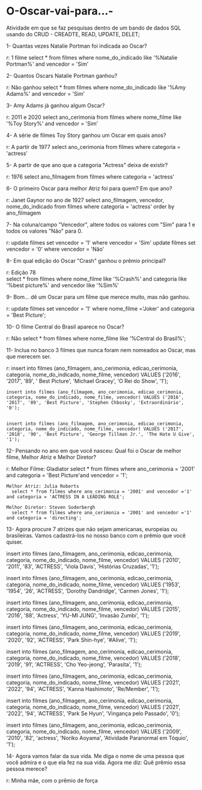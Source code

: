 # O-Oscar-vai-para...-
Atividade em que se faz pesquisas dentro de um bando de dados SQL usando do CRUD - CREADTE, READ, UPDATE, DELET;


1- Quantas vezes Natalie Portman foi indicada ao Oscar?

r: 1 filme 
select * from filmes where nome_do_indicado like '%Natalie Portman%' and vencedor = 'Sim’

2- Quantos Oscars Natalie Portman ganhou?

r: Não ganhou 
select * from filmes where nome_do_indicado like '%Amy Adams%' and vencedor = 'Sim’

3- Amy Adams já ganhou algum Oscar?

r: 2011 e 2020 
select ano_cerimonia from filmes where nome_filme like '%Toy Story%' and vencedor = 'Sim’

4- A série de filmes Toy Story ganhou um Oscar em quais anos?

r: A partir de 1977 
select ano_cerimonia from filmes where categoria = 'actress’

5- A partir de que ano que a categoria "Actress" deixa de existir? 

r: 1976 
select ano_filmagem from filmes where categoria = 'actress’

6- O primeiro Oscar para melhor Atriz foi para quem? Em que ano?

r: Janet Gaynor no ano de 1927 
select ano_filmagem, vencedor, nome_do_indicado from filmes where categoria = 'actress' order by ano_filmagem

7- Na coluna/campo "Vencedor", altere todos os valores com "Sim" para 1 e todos os valores "Não" para 0.

r: update filmes set vencedor = '1' where vencedor = 'Sim'
   update filmes set vencedor = '0' where vencedor = 'Não'

8- Em qual edição do Oscar "Crash" ganhou o prêmio principal?

r: Edição 78  
select * from filmes where nome_filme like '%Crash%' and categoria like '%best picture%' and vencedor like '%Sim%’

9- Bom... dê um Oscar para um filme que merece muito, mas não ganhou.

r: update filmes set vencedor = '1' where nome_filme ='Joker' and categoria = 'Best Picture';

10- O filme Central do Brasil aparece no Oscar?

r: Não
select * from filmes where nome_filme like '%Central do Brasil%';

11- Inclua no banco 3 filmes que nunca foram nem nomeados ao Oscar, mas que merecem ser. 

r:  insert into filmes (ano_filmagem, ano_cerimonia, edicao_cerimonia, categoria, nome_do_indicado, nome_filme, vencedor) VALUES ('2016', '2017', '89', ' Best Picture', 'Michael Gracey', 'O Rei do Show', '1');


    insert into filmes (ano_filmagem, ano_cerimonia, edicao_cerimonia, categoria, nome_do_indicado, nome_filme, vencedor) VALUES ('2016', '2017', '89', 'Best Picture', 'Stephen Chbosky', 'Extraordinário', '0');

    
    insert into filmes (ano_filmagem, ano_cerimonia, edicao_cerimonia, categoria, nome_do_indicado, nome_filme, vencedor) VALUES ('2017', '2018', '90', 'Best Picture', 'George Tillman Jr.', 'The Hate U Give', '1');

 12- Pensando no ano em que você nasceu: Qual foi o Oscar de melhor filme, Melhor Atriz e Melhor Diretor?

 r: Melhor Filme: Gladiator
       select * from filmes where ano_cerimonia = '2001' and categoria = 'Best Picture'and vencedor = '1';

    Melhor Atriz: Julia Roberts
      select * from filmes where ano_cerimonia = '2001' and vencedor ='1' and categoria = 'ACTRESS IN A LEADING ROLE';
    
    Melhor Diretor: Steven Soderbergh
      select * from filmes where ano_cerimonia = '2001' and vencedor ='1' and categoria = 'directing';


 13- Agora procure 7 atrizes que não sejam americanas, europeias ou brasileiras.  Vamos cadastrá-los no nosso banco com o prêmio que você quiser. 

insert into filmes (ano_filmagem, ano_cerimonia, edicao_cerimonia, categoria, nome_do_indicado, nome_filme, vencedor) VALUES ('2010', '2011', '83', 'ACTRESS', 'Viola Davis', 'Histórias Cruzadas', '1');

insert into filmes (ano_filmagem, ano_cerimonia, edicao_cerimonia, categoria, nome_do_indicado, nome_filme, vencedor) VALUES ('1953', '1954', '26', 'ACTRESS', 'Dorothy Dandridge', 'Carmen Jones', '1');

insert into filmes (ano_filmagem, ano_cerimonia, edicao_cerimonia, categoria, nome_do_indicado, nome_filme, vencedor) VALUES ('2015', '2016', '88', 'Actress', 'YU-MI JUNG', 'Invasão Zumbi', '1');

insert into filmes (ano_filmagem, ano_cerimonia, edicao_cerimonia, categoria, nome_do_indicado, nome_filme, vencedor) VALUES ('2019', '2020', '92', 'ACTRESS', 'Park Shin-hye', '#Alive', '1');

insert into filmes (ano_filmagem, ano_cerimonia, edicao_cerimonia, categoria, nome_do_indicado, nome_filme, vencedor) VALUES ('2018', '2019', '91', 'ACTRESS', 'Cho Yeo-jeong', 'Parasita', '1');

insert into filmes (ano_filmagem, ano_cerimonia, edicao_cerimonia, categoria, nome_do_indicado, nome_filme, vencedor) VALUES ('2021', '2022', '94', 'ACTRESS', 'Kanna Hashimoto', 'Re/Member', '1');

insert into filmes (ano_filmagem, ano_cerimonia, edicao_cerimonia, categoria, nome_do_indicado, nome_filme, vencedor) VALUES ('2021', '2022', '94', 'ACTRESS', 'Park Se Hyun', 'Vingança pelo Passado', '0');

insert into filmes (ano_filmagem, ano_cerimonia, edicao_cerimonia, categoria, nome_do_indicado, nome_filme, vencedor) VALUES ('2009', '2010', '82', 'actress', 'Noriko Aoyama', 'Atividade Paranormal em Tóquio', '1');

 14- Agora vamos falar da sua vida. Me diga o nome de uma pessoa que você admira e o que ela fez na sua vida. 
Agora me diz: Quê prêmio essa pessoa merece? 

r: Minha mãe, com o prêmio de força
